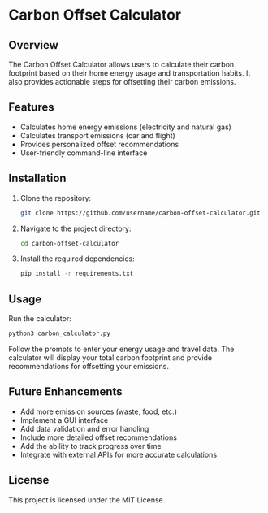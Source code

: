 # Carbon Offset Calculator

## Overview
The Carbon Offset Calculator allows users to calculate their carbon footprint based on their home energy usage and transportation habits. It also provides actionable steps for offsetting their carbon emissions.

## Features
- Calculates home energy emissions (electricity and natural gas)
- Calculates transport emissions (car and flight)
- Provides personalized offset recommendations
- User-friendly command-line interface

## Installation
1. Clone the repository:
    ```bash
    git clone https://github.com/username/carbon-offset-calculator.git
    ```
2. Navigate to the project directory:
    ```bash
    cd carbon-offset-calculator
    ```
3. Install the required dependencies:
    ```bash
    pip install -r requirements.txt
    ```

## Usage
Run the calculator:
```bash
python3 carbon_calculator.py
```

Follow the prompts to enter your energy usage and travel data. The calculator will display your total carbon footprint and provide recommendations for offsetting your emissions.

## Future Enhancements
- Add more emission sources (waste, food, etc.)
- Implement a GUI interface
- Add data validation and error handling
- Include more detailed offset recommendations
- Add the ability to track progress over time
- Integrate with external APIs for more accurate calculations

## License
This project is licensed under the MIT License.
